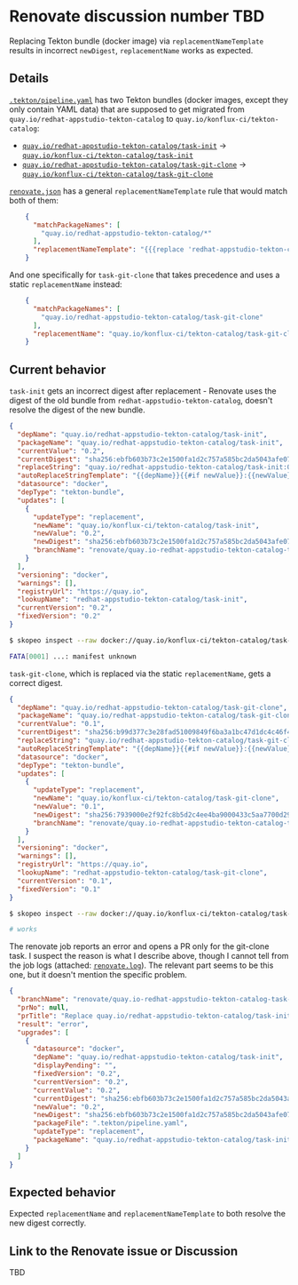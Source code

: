 # Renovate discussion number TBD

Replacing Tekton bundle (docker image) via `replacementNameTemplate` results
in incorrect `newDigest`, `replacementName` works as expected.

## Details

[`.tekton/pipeline.yaml`](.tekton/pipeline.yaml) has two Tekton bundles (docker images,
except they only contain YAML data) that are supposed to get migrated from
`quay.io/redhat-appstudio-tekton-catalog` to `quay.io/konflux-ci/tekton-catalog`:

* [`quay.io/redhat-appstudio-tekton-catalog/task-init`][rhinit] -> [`quay.io/konflux-ci/tekton-catalog/task-init`][kfluxinit]
* [`quay.io/redhat-appstudio-tekton-catalog/task-git-clone`][rhclone] -> [`quay.io/konflux-ci/tekton-catalog/task-git-clone`][kfluxclone]

[`renovate.json`](renovate.json) has a general `replacementNameTemplate` rule that
would match both of them:

```json
    {
      "matchPackageNames": [
        "quay.io/redhat-appstudio-tekton-catalog/*"
      ],
      "replacementNameTemplate": "{{{replace 'redhat-appstudio-tekton-catalog' 'konflux-ci/tekton-catalog' packageName}}}"
    }
```

And one specifically for `task-git-clone` that takes precedence and uses a static
`replacementName` instead:

```json
    {
      "matchPackageNames": [
        "quay.io/redhat-appstudio-tekton-catalog/task-git-clone"
      ],
      "replacementName": "quay.io/konflux-ci/tekton-catalog/task-git-clone"
    }
```

## Current behavior

`task-init` gets an incorrect digest after replacement - Renovate uses the digest
of the old bundle from `redhat-appstudio-tekton-catalog`, doesn't resolve the digest
of the new bundle.

```json
{
  "depName": "quay.io/redhat-appstudio-tekton-catalog/task-init",
  "packageName": "quay.io/redhat-appstudio-tekton-catalog/task-init",
  "currentValue": "0.2",
  "currentDigest": "sha256:ebfb603b73c2e1500fa1d2c757a585bc2da5043afe0798abdf61466e26fd2b0c",
  "replaceString": "quay.io/redhat-appstudio-tekton-catalog/task-init:0.2@sha256:ebfb603b73c2e1500fa1d2c757a585bc2da5043afe0798abdf61466e26fd2b0c",
  "autoReplaceStringTemplate": "{{depName}}{{#if newValue}}:{{newValue}}{{/if}}{{#if newDigest}}@{{newDigest}}{{/if}}",
  "datasource": "docker",
  "depType": "tekton-bundle",
  "updates": [
    {
      "updateType": "replacement",
      "newName": "quay.io/konflux-ci/tekton-catalog/task-init",
      "newValue": "0.2",
      "newDigest": "sha256:ebfb603b73c2e1500fa1d2c757a585bc2da5043afe0798abdf61466e26fd2b0c",
      "branchName": "renovate/quay.io-redhat-appstudio-tekton-catalog-task-init-replacement"
    }
  ],
  "versioning": "docker",
  "warnings": [],
  "registryUrl": "https://quay.io",
  "lookupName": "redhat-appstudio-tekton-catalog/task-init",
  "currentVersion": "0.2",
  "fixedVersion": "0.2"
}
```

```bash
$ skopeo inspect --raw docker://quay.io/konflux-ci/tekton-catalog/task-init@sha256:ebfb603b73c2e1500fa1d2c757a585bc2da5043afe0798abdf61466e26fd2b0c

FATA[0001] ...: manifest unknown
```

`task-git-clone`, which is replaced via the static `replacementName`, gets a correct
digest.

```json
{
  "depName": "quay.io/redhat-appstudio-tekton-catalog/task-git-clone",
  "packageName": "quay.io/redhat-appstudio-tekton-catalog/task-git-clone",
  "currentValue": "0.1",
  "currentDigest": "sha256:b99d377c3e28fad51009849f6ba3a1bc47d1dc4c46f470ea12ed7b1b444599d7",
  "replaceString": "quay.io/redhat-appstudio-tekton-catalog/task-git-clone:0.1@sha256:b99d377c3e28fad51009849f6ba3a1bc47d1dc4c46f470ea12ed7b1b444599d7",
  "autoReplaceStringTemplate": "{{depName}}{{#if newValue}}:{{newValue}}{{/if}}{{#if newDigest}}@{{newDigest}}{{/if}}",
  "datasource": "docker",
  "depType": "tekton-bundle",
  "updates": [
    {
      "updateType": "replacement",
      "newName": "quay.io/konflux-ci/tekton-catalog/task-git-clone",
      "newValue": "0.1",
      "newDigest": "sha256:7939000e2f92fc8b5d2c4ee4ba9000433c5aa7700d2915a1d4763853d5fd1fd4",
      "branchName": "renovate/quay.io-redhat-appstudio-tekton-catalog-task-git-clone-replacement"
    }
  ],
  "versioning": "docker",
  "warnings": [],
  "registryUrl": "https://quay.io",
  "lookupName": "redhat-appstudio-tekton-catalog/task-git-clone",
  "currentVersion": "0.1",
  "fixedVersion": "0.1"
}
```

```bash
$ skopeo inspect --raw docker://quay.io/konflux-ci/tekton-catalog/task-git-clone@sha256:7939000e2f92fc8b5d2c4ee4ba9000433c5aa7700d2915a1d4763853d5fd1fd4

# works
```

The renovate job reports an error and opens a PR only for the git-clone task. I suspect
the reason is what I describe above, though I cannot tell from the job logs (attached:
[`renovate.log`](renovate.log)). The relevant part seems to be this one, but it doesn't
mention the specific problem.

```json
{
  "branchName": "renovate/quay.io-redhat-appstudio-tekton-catalog-task-init-replacement",
  "prNo": null,
  "prTitle": "Replace quay.io/redhat-appstudio-tekton-catalog/task-init Docker tag with quay.io/konflux-ci/tekton-catalog/task-init 0.2",
  "result": "error",
  "upgrades": [
    {
      "datasource": "docker",
      "depName": "quay.io/redhat-appstudio-tekton-catalog/task-init",
      "displayPending": "",
      "fixedVersion": "0.2",
      "currentVersion": "0.2",
      "currentValue": "0.2",
      "currentDigest": "sha256:ebfb603b73c2e1500fa1d2c757a585bc2da5043afe0798abdf61466e26fd2b0c",
      "newValue": "0.2",
      "newDigest": "sha256:ebfb603b73c2e1500fa1d2c757a585bc2da5043afe0798abdf61466e26fd2b0c",
      "packageFile": ".tekton/pipeline.yaml",
      "updateType": "replacement",
      "packageName": "quay.io/redhat-appstudio-tekton-catalog/task-init"
    }
  ]
}
```

## Expected behavior

Expected `replacementName` and `replacementNameTemplate` to both resolve the new
digest correctly.

## Link to the Renovate issue or Discussion

TBD

[rhinit]: https://quay.io/redhat-appstudio-tekton-catalog/task-init
[kfluxinit]: https://quay.io/konflux-ci/tekton-catalog/task-init
[rhclone]: https://quay.io/redhat-appstudio-tekton-catalog/task-git-clone
[kfluxclone]: https://quay.io/konflux-ci/tekton-catalog/task-git-clone
